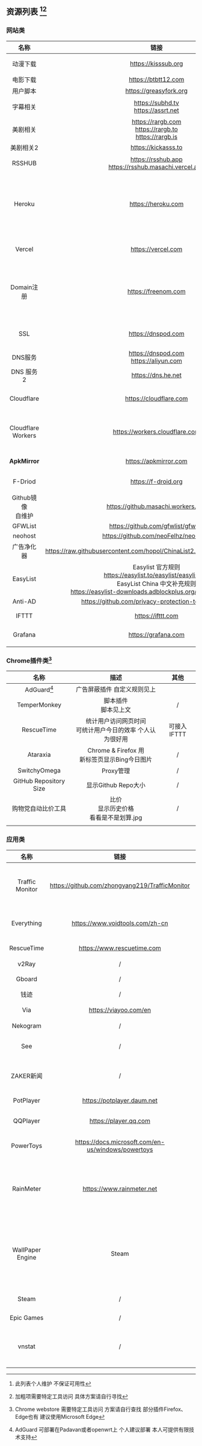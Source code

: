 ## 资源列表 [^1][^2]

### 网站类
|名称|链接|描述|其他|
|:-----:|:----:|:----:|:----:|
| 动漫下载 | https://kisssub.org | 动画下载站 | url中即包含torrent hash 没必要开启虫洞 |
| 电影下载 | https://btbtt12.com | 电影剧集下载 | 包含广告 请使用去广告 |
| 用户脚本 | https://greasyfork.org | 用户脚本 | / |
| 字幕相关 | https://subhd.tv<br>https://assrt.net | 电影剧集字幕相关 | / |
| 美剧相关 | https://rargb.com<br>https://rargb.to<br>https://rargb.is | 美剧 | 生肉注意 |
| 美剧相关2 | https://kickasss.to | / | 可能已经down了 使用前请确认可用 |
| RSSHUB | https://rsshub.app<br>https://rsshub.masachi.vercel.app | RSS订阅 | 文档地址: docs.rsshub.app 可私有部署 |
| Heroku | https://heroku.com | 免费服务托管 | 注册用户600+h/month free，绑定信用卡之后1000+h/month free <br>可使用container<br>web建议nginx<br>nginx buildpack: https://github.com/heroku/heroku-buildpack-nginx |
| Vercel | https://vercel.com | 前端免费服务托管<br>注册用户free | / |
| Domain注册 | https://freenom.com | domain注册 但是不是com这类域名<br>不用备案<br>每年可free续 12month | / |
| SSL | https://dnspod.com | 腾讯的SSL <br>单网站无限续 1年 | / |
| DNS服务 | https://dnspod.com<br>https://aliyun.com | 国内DNS服务 | / |
| DNS 服务2 | https://dns.he.net | HE DNS <br> 建议部署一套<br>| / |
| Cloudflare | https://cloudflare.com | DNS&SSL&CDN一站式解决方案<br>部分功能收费 | Cloudflare不能与其他DNS服务混用 请注意 |
| Cloudflare Workers | https://workers.cloudflare.com | 边缘计算<br> 只需要写js、ruby之类的代码即刻开箱使用 | 网站镜像制作参考: https://github.com/xiaoyang-sde/rocket-booster |
| **ApkMirror** | https://apkmirror.com | Google Play 应用 | / |
| F-Driod | https://f-droid.org  | 开源的Android应用 商店 | / |
| Github镜像<br>自维护 | https://github.masachi.workers.dev | Cloudflare Workers 维护的镜像 | 不可登录 不可clone |
| GFWList | https://github.com/gfwlist/gfwlist | / | / |
| neohost | https://github.com/neoFelhz/neohosts | ads | / |
| 广告净化器 | https://raw.githubusercontent.com/hopol/ChinaList2.0/master/ChinaList2.0.txt | video ads | / |
| EasyList | Easylist 官方规则<br>https://easylist.to/easylist/easylist.txt<br>EasyList China 中文补充规则<br>https://easylist-downloads.adblockplus.org/easylistchina.txt | ads | / |
| Anti-AD | https://github.com/privacy-protection-tools/anti-AD | ads |  |
| IFTTT | https://ifttt.com | 触发器 if this then that | 可于应用连接并触发相关推送 |
| Grafana | https://grafana.com | 数据看板 | 需配合Prometheus<br>free 10 dashboards |
|  |  |  |  |

### Chrome插件类[^3]
|名称|描述|其他|
|:-----:|:----:|:----:|
| AdGuard[^4] | 广告屏蔽插件  自定义规则见上 |
| TemperMonkey | 脚本插件<br>脚本见上文 | / |
| RescueTime | 统计用户访问网页时间<br>可统计用户今日的效率 个人认为很好用 | 可接入IFTTT |
| Ataraxia | Chrome & Firefox 用<br>新标签页显示Bing今日图片 | / |
| SwitchyOmega | Proxy管理 | / |
| GitHub Repository Size | 显示Github Repo大小 | / |
| 购物党自动比价工具 | 比价<br>显示历史价格<br>看看是不是划算.jpg | / |
|  |  |  |


### 应用类
|名称|链接|平台|描述|其他|
|:-----:|:----:|:----:|:----:|:----:|
| Traffic Monitor | https://github.com/zhongyang219/TrafficMonitor | Windows | 显示网络以及系统资源情况 | gitee上也有 但是网址我忘了 |
| Everything | https://www.voidtools.com/zh-cn | Windows | 文件查找 | 建议下载便携版 |
| RescueTime | https://www.rescuetime.com | 全平台 | 时间监控 | 个人推荐 |
| v2Ray | / | 全平台 | 自行查找 | / |
| Gboard | / | Android | Google输入法 | / |
| 钱迹 | / | Android | 记账用 | / |
| Via | https://viayoo.com/en | Android | 轻量级浏览器 | / |
| Nekogram | / | Android | 自行查找 | / |
| See | / | Android | 微博第三方简洁向客户端 | / |
| ZAKER新闻 | / | Android/iOS | 类RSS向新闻客户端 | 个人推荐 |
| PotPlayer | https://potplayer.daum.net | Windows | 视频播放器 | / |
| QQPlayer | https://player.qq.com | Windows/MacOS | 视频播放器 | / |
| PowerToys | https://docs.microsoft.com/en-us/windows/powertoys | Windows | Windows平台增强工具 | 我没用过但听说过 |
| RainMeter | https://www.rainmeter.net | Windows | 桌面增强 | 我用的时候还是收费的，现在好像free了 |
| WallPaper Engine | Steam | Windows | 壁纸增强 | Steam上19元好像，不打折，甚至还涨了一块 |
| Steam | / | Windows/MacOS/Linux | 游戏 | -80% off |
| Epic Games | / | Windows(可能其他平台也有) | 游戏 | 喜+1 |
| vnstat | / | Linux | 网络监控 | 一般用于Server上 |
|  |  |  |  |  |


[^1]: 此列表个人维护 不保证可用性

[^2]: 加粗项需要特定工具访问 具体方案请自行寻找

[^3]: Chrome webstore 需要特定工具访问 方案请自行查找  部分插件Firefox、Edge也有 建议使用Microsoft Edge

[^4]: AdGuard 可部署在Padavan或者openwrt上 个人建议部署 本人可提供有限技术支持
